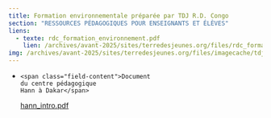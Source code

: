 ```yaml
---
title: Formation environnementale préparée par TDJ R.D. Congo
section: "RESSOURCES PÉDAGOGIQUES POUR ENSEIGNANTS ET ÉLÈVES"
liens:
  - texte: rdc_formation_environnement.pdf
    lien: /archives/avant-2025/sites/terredesjeunes.org/files/rdc_formation_environnement_1.pdf
img: /archives/avant-2025/sites/terredesjeunes.org/files/imagecache/tdj_image_ressource/_h3Screen%20shot%202011-04-21%20at%201.16.32%20PM.png
---
```

  -
        <span class="field-content">Document
        du centre pédagogique
        Hann à Dakar</span>
      </div>
      <div class="views-field-field-my-documents-fid">
        <div class="field-content">
          <div class="filefield-file">
            <a href="../sites/terredesjeunes.org/files/hann_intro.pdf" type="application/pdf; length=758258">hann_intro.pdf</a>
          </div>
        </div>
      </div>
      <div class="views-field-edit-node"></div>
    </div>
